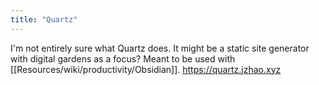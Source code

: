```yaml
---
title: "Quartz"
---
```


I'm not entirely sure what Quartz does. 
It might be a static site generator with digital gardens as a focus?
Meant to be used with [[Resources/wiki/productivity/Obsidian]].
https://quartz.jzhao.xyz